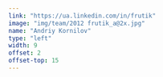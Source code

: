 ```yaml
---
link: "https://ua.linkedin.com/in/frutik"
image: "img/team/2012 frutik_a@2x.jpg"
name: "Andriy Kornilov"
type: "left"
width: 9
offset: 2
offset-top: 15
---
```

